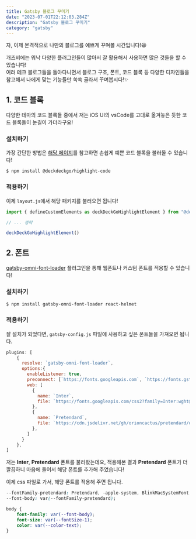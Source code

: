 ```yaml
---
title: Gatsby 블로그 꾸미기
date: "2023-07-01T22:12:03.284Z"
description: "Gatsby 블로그 꾸미기"
category: "gatsby"
---
```


자, 이제 본격적으로 나만의 블로그를 예쁘게 꾸며볼 시간입니다!😆

개츠비에는 워낙 다양한 플러그인들이 많아서 잘 활용해서 사용하면 많은 것들을 할 수 있습니다!<br/>
여러 테크 블로그들을 돌아다니면서 블로그 구조, 폰트, 코드 블록 등 다양한 디자인들을 참고해서 나에게 맞는 기능들만 쏙쏙 골라서 꾸며봅시다!✨


## 1. 코드 블록

다양한 테마의 코드 블록들 중에서 저는 iOS UI의 vsCode를 고대로 옮겨놓은 듯한 코드 블록들이 눈길이 가더라구요!


### 설치하기

가장 간단한 방법은 [해당 페이지](https://docs.deckdeckgo.com/?path=/docs/components-highlight-code--highlight-code)를 참고하면 손쉽게 예쁜 코드 블록을 불러올 수 있습니다! 


```shell
$ npm install @deckdeckgo/highlight-code
```

### 적용하기

이제 `layout.js`에서 해당 패키지를 불러오면 됩니다!

```js
import { defineCustomElements as deckDeckGoHighlightElement } from "@deckdeckgo/highlight-code/dist/loader"

// ... 생략

deckDeckGoHighlightElement()
```


## 2. 폰트

[gatsby-omni-font-loader](https://www.gatsbyjs.com/plugins/gatsby-omni-font-loader/) 플러그인을 통해 웹폰트나 커스텀 폰트를 적용할 수 있습니다!

### 설치하기

```shell
$ npm install gatsby-omni-font-loader react-helmet
```

### 적용하기

잘 설치가 되었다면, `gatsby-config.js` 파일에 사용하고 싶은 폰트들을 가져오면 됩니다.

```js
plugins: [
    {
      resolve: `gatsby-omni-font-loader`,
      options:{
        enableListener: true,
        preconnect: [`https://fonts.googleapis.com`, `https://fonts.gstatic.com`],
        web: [
          {
            name: `Inter`,
            file: `https://fonts.googleapis.com/css2?family=Inter:wght@200;300;400;500;600;700;800&display=swap`,
          },
          {
            name: `Pretendard`,
            file: `https://cdn.jsdelivr.net/gh/orioncactus/pretendard/dist/web/static/pretendard-dynamic-subset.css`,
          },
        ]
      }
    },
]
```

저는 **Inter**, **Pretendard** 폰트를 불러왔는데요, 적용해본 결과 **Pretendard** 폰트가 더 깔끔하니 마음에 들어서 해당 폰트를 추가해 주었습니다!

이제 css 파일로 가서, 해당 폰트를 적용해 주면 됩니다.

```css
--fontFamily-pretendard: Pretendard, -apple-system, BlinkMacSystemFont, "Noto Sans", ...;
--font-body: var(--fontFamily-pretendard);

body {
    font-family: var(--font-body);
    font-size: var(--fontSize-1);
    color: var(--color-text);
}
```

